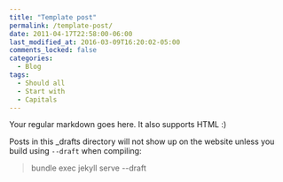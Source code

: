 ```yaml
---
title: "Template post"
permalink: /template-post/
date: 2011-04-17T22:58:00-06:00
last_modified_at: 2016-03-09T16:20:02-05:00
comments_locked: false
categories:
  - Blog
tags:
  - Should all
  - Start with
  - Capitals
---
```


Your regular markdown goes here. It also supports HTML :)

Posts in this _drafts directory will not show up on the website unless you build using `--draft` when compiling:

> bundle exec jekyll serve --draft
